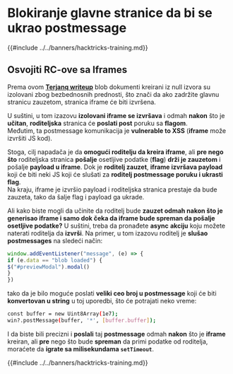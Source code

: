 # Blokiranje glavne stranice da bi se ukrao postmessage

{{#include ../../banners/hacktricks-training.md}}

## Osvojiti RC-ove sa Iframes

Prema ovom [**Terjanq writeup**](https://gist.github.com/terjanq/7c1a71b83db5e02253c218765f96a710) blob dokumenti kreirani iz null izvora su izolovani zbog bezbednosnih prednosti, što znači da ako zadržite glavnu stranicu zauzetom, stranica iframe će biti izvršena.

U suštini, u tom izazovu **izolovani iframe se izvršava** i odmah **nakon** što je **učitan**, **roditeljska** stranica će **poslati post** poruku sa **flagom**.\
Međutim, ta postmessage komunikacija je **vulnerable to XSS** (**iframe** može izvršiti JS kod).

Stoga, cilj napadača je da **omogući roditelju da kreira iframe**, ali **pre nego što** roditeljska stranica **pošalje** osetljive podatke (**flag**) **drži je zauzetom** i pošalje **payload u iframe**. Dok je **roditelj zauzet**, **iframe izvršava payload** koji će biti neki JS koji će slušati za **roditelj postmessage poruku i ukrasti flag**.\
Na kraju, iframe je izvršio payload i roditeljska stranica prestaje da bude zauzeta, tako da šalje flag i payload ga ukrade.

Ali kako biste mogli da učinite da roditelj bude **zauzet odmah nakon što je generisao iframe i samo dok čeka da iframe bude spreman da pošalje osetljive podatke?** U suštini, treba da pronađete **async** **akciju** koju možete naterati roditelja da **izvrši**. Na primer, u tom izazovu roditelj je **slušao** **postmessages** na sledeći način:
```javascript
window.addEventListener("message", (e) => {
if (e.data == "blob loaded") {
$("#previewModal").modal()
}
})
```
tako da je bilo moguće poslati **veliki ceo broj u postmessage** koji će biti **konvertovan u string** u toj uporedbi, što će potrajati neko vreme:
```bash
const buffer = new Uint8Array(1e7);
win?.postMessage(buffer, '*', [buffer.buffer]);
```
I da biste bili precizni i **poslali** taj **postmessage** odmah **nakon** što je **iframe** kreiran, ali **pre** nego što bude **spreman** da primi podatke od roditelja, moraćete da **igrate sa milisekundama `setTimeout`**.

{{#include ../../banners/hacktricks-training.md}}
